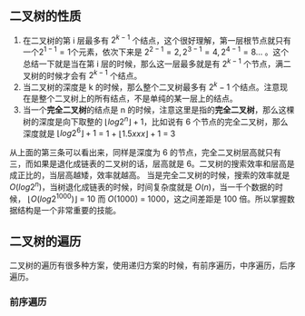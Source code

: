 ## 二叉树的性质

1. 在二叉树的第 i 层最多有 $2^{k-1}$ 个结点，这个很好理解，第一层根节点就只有一个$2^{1-1} = 1$个元素，依次下来是 $2^{2-1} = 2,2^{3-1} = 4,2^{4-1} = 8...$ 。这个总结一下就是当在第 i 层的时候，那么这一层最多就是有 $2^{k-1}$ 个节点，满二叉树的时候才会有 $2^{k-1}$ 个结点。
2. 当二叉树的深度是 k 的时候，那么整个二叉树最多有 $2^k - 1$ 个结点。注意现在是整个二叉树上的所有结点，不是单纯的某一层上的结点。
3. 当一个**完全二叉树**的结点是 n 的时候，注意这里是指的**完全二叉树**，那么这棵树的深度是向下取整的 $\lfloor log2^n \rfloor + 1$，比如说有 6 个节点的完全二叉树，那么深度就是 $\lfloor log2^6 \rfloor + 1$ = 1 + $\lfloor 1.5xxx \rfloor + 1$ = 3

从上面的第三条可以看出来，同样是深度为 6 的节点，完全二叉树层高就只有三，而如果是退化成链表的二叉树的话，层高就是 6。二叉树的搜索效率和层高是成正比的，当层高越矮，效率就越高。
当是完全二叉树的时候，搜索的效率就是 $O(log2^n)$，当树退化成链表的时候，时间复杂度就是 $O(n)$，当一千个数据的时候， $\lfloor O(log2^1000) \rfloor$ = 10 而 $O(1000)$ = 1000，这之间差距是 100 倍。所以掌握数据结构是一个非常重要的技能。

## 二叉树的遍历

二叉树的遍历有很多种方案，使用递归方案的时候，有前序遍历，中序遍历，后序遍历。

### 前序遍历
